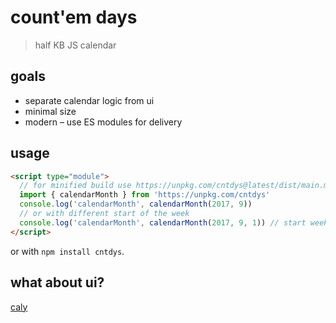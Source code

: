# count'em days

> half KB JS calendar

## goals

- separate calendar logic from ui
- minimal size
- modern – use ES modules for delivery

## usage

```html
<script type="module">
  // for minified build use https://unpkg.com/cntdys@latest/dist/main.min.js
  import { calendarMonth } from 'https://unpkg.com/cntdys'
  console.log('calendarMonth', calendarMonth(2017, 9))
  // or with different start of the week
  console.log('calendarMonth', calendarMonth(2017, 9, 1)) // start week on Monday (0 = Sunday)
</script>
```

or with `npm install cntdys`.

## what about ui?

[caly](https://github.com/zigomir/caly)
